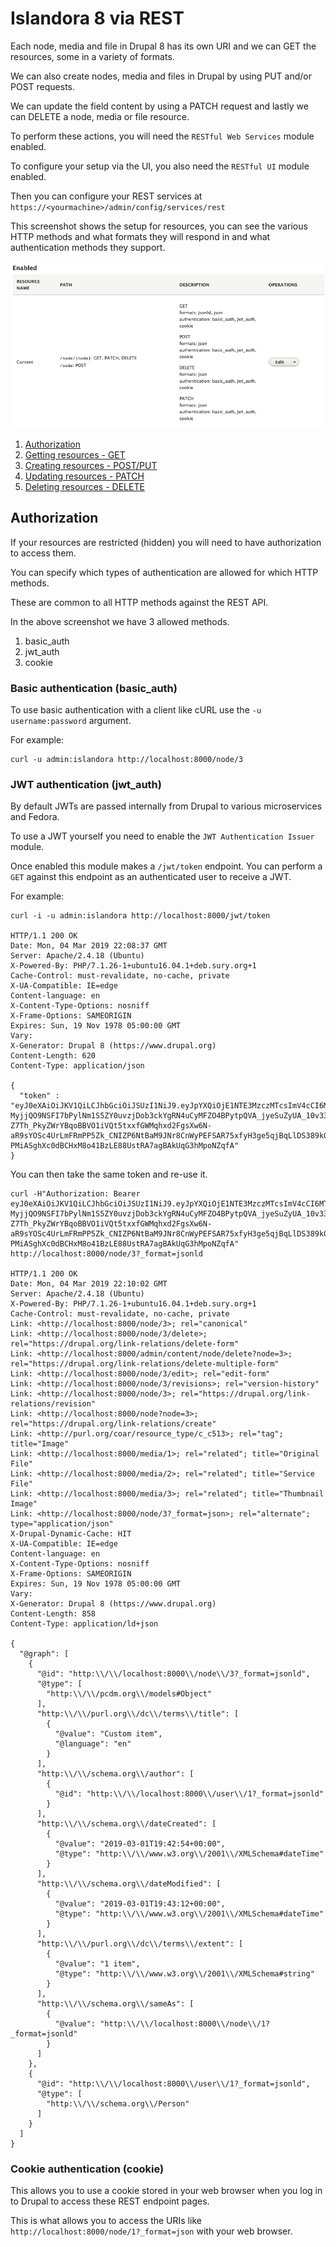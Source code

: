 
# Islandora 8 via REST


Each node, media and file in Drupal 8 has its own URI and we can GET the resources, some in a variety of formats.

We can also create nodes, media and files in Drupal by using PUT and/or POST requests.

We can update the field content by using a PATCH request and lastly we can DELETE a node, media or file resource.

To perform these actions, you will need the `RESTful Web Services` module enabled.

To configure your setup via the UI, you also need the `RESTful UI` module enabled.

Then you can configure your REST services at `https://<yourmachine>/admin/config/services/rest`

This screenshot shows the setup for resources, you can see the various HTTP methods and what formats they will respond in and what authentication methods they support.

![REST configuration](../assets/rest-node-configuration.png)

1. [Authorization](#authorization)
1. [Getting resources - GET](./rest-get.md)
1. [Creating resources - POST/PUT](./rest-create.md)
1. [Updating resources - PATCH](./rest-patch.md)
1. [Deleting resources - DELETE](./rest-delete.md)

## Authorization

If your resources are restricted (hidden) you will need to have authorization to access them.

You can specify which types of authentication are allowed for which HTTP methods.

These are common to all HTTP methods against the REST API.

In the above screenshot we have 3 allowed methods.
1. basic_auth
1. jwt_auth
1. cookie

### Basic authentication (basic_auth)
To use basic authentication with a client like cURL use the `-u username:password` argument.

For example:
```
curl -u admin:islandora http://localhost:8000/node/3
```

### JWT authentication (jwt_auth)

By default JWTs are passed internally from Drupal to various microservices and Fedora. 

To use a JWT yourself you need to enable the `JWT Authentication Issuer` module.

Once enabled this module makes a `/jwt/token` endpoint. You can perform a `GET` against this endpoint as an authenticated user to receive a JWT.

For example:
```
curl -i -u admin:islandora http://localhost:8000/jwt/token

HTTP/1.1 200 OK
Date: Mon, 04 Mar 2019 22:08:37 GMT
Server: Apache/2.4.18 (Ubuntu)
X-Powered-By: PHP/7.1.26-1+ubuntu16.04.1+deb.sury.org+1
Cache-Control: must-revalidate, no-cache, private
X-UA-Compatible: IE=edge
Content-language: en
X-Content-Type-Options: nosniff
X-Frame-Options: SAMEORIGIN
Expires: Sun, 19 Nov 1978 05:00:00 GMT
Vary: 
X-Generator: Drupal 8 (https://www.drupal.org)
Content-Length: 620
Content-Type: application/json

{
  "token" : "eyJ0eXAiOiJKV1QiLCJhbGciOiJSUzI1NiJ9.eyJpYXQiOjE1NTE3MzczMTcsImV4cCI6MTU1MTc0NDUxNywiZHJ1cGFsIjp7InVpZCI6IjEifSwid2ViaWQiOiIxIiwiaXNzIjoiaHR0cHM6XC9cL2xvY2FsaG9zdDo4MDAwIiwic3ViIjoiYWRtaW4iLCJyb2xlcyI6WyJhdXRoZW50aWNhdGVkIiwiYWRtaW5pc3RyYXRvciIsImZlZG9yYWFkbWluIl19.QUTrMiK_DyBxqQY4LnibLYtieEW3-MyjjQO9NSFI7bPylNm1S5ZY0uvzjDob3ckYgRN4uCyMFZO4BPytpQVA_jyeSuZyUA_10v33ItpoKyjrJ_S057iykNd_rWmxe8tT8T1fPypq_-Z7Th_PkyZWrYBqoBBVO1iVQt5txxfGWMqhxd2FgsXw6N-aR9sYOSc4UrLmFRmPP5Zk_CNIZP6NtBaM9JNr8CnWyPEFSAR75xfyH3ge5qjBqLlDS389k07pyJFB5rOT59txzLE9WLvpp9JK3oQv821Q1Bp-PMiASghXc0dBCHxM8o41BzLE88UstRA7agBAkUqG3hMpoNZqfA"
}
```

You can then take the same token and re-use it.

```
curl -H"Authorization: Bearer eyJ0eXAiOiJKV1QiLCJhbGciOiJSUzI1NiJ9.eyJpYXQiOjE1NTE3MzczMTcsImV4cCI6MTU1MTc0NDUxNywiZHJ1cGFsIjp7InVpZCI6IjEifSwid2ViaWQiOiIxIiwiaXNzIjoiaHR0cHM6XC9cL2xvY2FsaG9zdDo4MDAwIiwic3ViIjoiYWRtaW4iLCJyb2xlcyI6WyJhdXRoZW50aWNhdGVkIiwiYWRtaW5pc3RyYXRvciIsImZlZG9yYWFkbWluIl19.QUTrMiK_DyBxqQY4LnibLYtieEW3-MyjjQO9NSFI7bPylNm1S5ZY0uvzjDob3ckYgRN4uCyMFZO4BPytpQVA_jyeSuZyUA_10v33ItpoKyjrJ_S057iykNd_rWmxe8tT8T1fPypq_-Z7Th_PkyZWrYBqoBBVO1iVQt5txxfGWMqhxd2FgsXw6N-aR9sYOSc4UrLmFRmPP5Zk_CNIZP6NtBaM9JNr8CnWyPEFSAR75xfyH3ge5qjBqLlDS389k07pyJFB5rOT59txzLE9WLvpp9JK3oQv821Q1Bp-PMiASghXc0dBCHxM8o41BzLE88UstRA7agBAkUqG3hMpoNZqfA" http://localhost:8000/node/3?_format=jsonld

HTTP/1.1 200 OK
Date: Mon, 04 Mar 2019 22:10:02 GMT
Server: Apache/2.4.18 (Ubuntu)
X-Powered-By: PHP/7.1.26-1+ubuntu16.04.1+deb.sury.org+1
Cache-Control: must-revalidate, no-cache, private
Link: <http://localhost:8000/node/3>; rel="canonical"
Link: <http://localhost:8000/node/3/delete>; rel="https://drupal.org/link-relations/delete-form"
Link: <http://localhost:8000/admin/content/node/delete?node=3>; rel="https://drupal.org/link-relations/delete-multiple-form"
Link: <http://localhost:8000/node/3/edit>; rel="edit-form"
Link: <http://localhost:8000/node/3/revisions>; rel="version-history"
Link: <http://localhost:8000/node/3>; rel="https://drupal.org/link-relations/revision"
Link: <http://localhost:8000/node?node=3>; rel="https://drupal.org/link-relations/create"
Link: <http://purl.org/coar/resource_type/c_c513>; rel="tag"; title="Image"
Link: <http://localhost:8000/media/1>; rel="related"; title="Original File"
Link: <http://localhost:8000/media/2>; rel="related"; title="Service File"
Link: <http://localhost:8000/media/3>; rel="related"; title="Thumbnail Image"
Link: <http://localhost:8000/node/3?_format=json>; rel="alternate"; type="application/json"
X-Drupal-Dynamic-Cache: HIT
X-UA-Compatible: IE=edge
Content-language: en
X-Content-Type-Options: nosniff
X-Frame-Options: SAMEORIGIN
Expires: Sun, 19 Nov 1978 05:00:00 GMT
Vary: 
X-Generator: Drupal 8 (https://www.drupal.org)
Content-Length: 858
Content-Type: application/ld+json

{
  "@graph": [
    {
      "@id": "http:\\/\\/localhost:8000\\/node\\/3?_format=jsonld",
      "@type": [
        "http:\\/\\/pcdm.org\\/models#Object"
      ],
      "http:\\/\\/purl.org\\/dc\\/terms\\/title": [
        {
          "@value": "Custom item",
          "@language": "en"
        }
      ],
      "http:\\/\\/schema.org\\/author": [
        {
          "@id": "http:\\/\\/localhost:8000\\/user\\/1?_format=jsonld"
        }
      ],
      "http:\\/\\/schema.org\\/dateCreated": [
        {
          "@value": "2019-03-01T19:42:54+00:00",
          "@type": "http:\\/\\/www.w3.org\\/2001\\/XMLSchema#dateTime"
        }
      ],
      "http:\\/\\/schema.org\\/dateModified": [
        {
          "@value": "2019-03-01T19:43:12+00:00",
          "@type": "http:\\/\\/www.w3.org\\/2001\\/XMLSchema#dateTime"
        }
      ],
      "http:\\/\\/purl.org\\/dc\\/terms\\/extent": [
        {
          "@value": "1 item",
          "@type": "http:\\/\\/www.w3.org\\/2001\\/XMLSchema#string"
        }
      ],
      "http:\\/\\/schema.org\\/sameAs": [
        {
          "@value": "http:\\/\\/localhost:8000\\/node\\/1?_format=jsonld"
        }
      ]
    },
    {
      "@id": "http:\\/\\/localhost:8000\\/user\\/1?_format=jsonld",
      "@type": [
        "http:\\/\\/schema.org\\/Person"
      ]
    }
  ]
}
```

### Cookie authentication (cookie)
This allows you to use a cookie stored in your web browser when you log in to Drupal to access these REST endpoint pages.

This is what allows you to access the URIs like `http://localhost:8000/node/1?_format=json` with your web browser.


